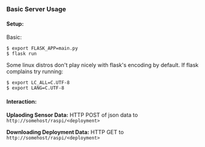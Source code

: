 ### Basic Server Usage

#### Setup:
Basic:
```
$ export FLASK_APP=main.py
$ flask run
```
Some linux distros don't play nicely with flask's encoding by default.  If flask complains try running:
```
$ export LC_ALL=C.UTF-8
$ export LANG=C.UTF-8
```

#### Interaction:

**Uplaoding Sensor Data:** HTTP POST of json data to `http://somehost/raspi/<deployment>`

**Downloading Deployment Data:** HTTP GET to `http://somehost/raspi/<deployment>`


